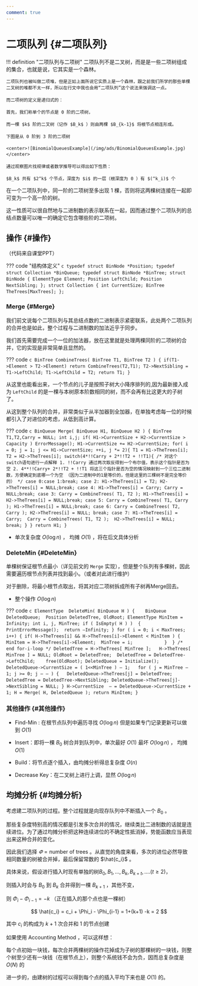 ```yaml
---
comment: true
---
```


# 二项队列 {#二项队列}

!!! definition "二项队列与二项树"
	二项队列不是二叉树，而是是一些二项树组成的集合，也就是说，它其实是一个森林。

	二项队列也被叫做二项堆，但是正如上面所说它实质上是一个森林，跟之前我们所学的那些单棵二叉树的堆都不太一样，所以在行文中我也会用“二项队列”这个说法来强调这一点。

	而二项树的定义是递归式的：

	首先，我们称单个的节点是 0 阶的二项树，

	而一棵 $k$ 阶的二叉树（记作 $B_k$ ）则由两棵 $B_{k-1}$ 将根节点相连形成。

	下图是从 0 阶到 3 阶的二项树

	<center>![BinomialQueuesExample](/img/ads/BinomialQueuesExample.jpg)</center>
	
	通过观察图片找规律或者数学推导可以得出如下性质：

    $B_k$ 共有 $2^k$ 个节点，深度为 $i$ 的一层（根深度为 0 ）有 $(^k_i)$ 个

在一个二项队列中，同一阶的二项树至多出现 1 棵，否则将这两棵树连接在一起即可变为一个高一阶的树。

这一性质可以很自然地与二进制数的表示联系在一起，因而通过整个二项队列的总结点数量可以唯一的确定它包含哪些阶的二项树。

## 操作 {#操作}

（代码来自课堂PPT）

??? code "结构体定义"
	```c
	typedef struct BinNode *Position;
	typedef struct Collection *BinQueue;
	typedef struct BinNode *BinTree;
	struct BinNode
	{
		ElementType Element;
		Position LeftChild;
		Position NextSibling;
	};
	struct Collection
	{
		int CurrentSize;
		BinTree TheTrees[MaxTrees];
	};
	```

### Merge {#Merge}

我们前文说每个二项队列与其总结点数的二进制表示紧密联系，此处两个二项队列的合并也是如此，整个过程与二进制数的加法近乎于同步。

我们首先需要完成一个一位的加法器，放在这里就是处理两棵同阶的二项树的合并，它的实现是非常简单且显然的。

??? code
	```c
	BinTree CombineTrees( BinTree T1, BinTree T2 )
	{
		if(T1->Element > T2->Element) return CombineTrees(T2,T1);
		T2->NextSibling = T1->LeftChild;
		T1->LeftChild = T2;
		return T1;
	}
	```

从这里也能看出来，一个节点的儿子是按照子树大小降序排列的,因为最新接入成为 `LeftChild` 的是一棵与本树原本阶数相同的树，而不会再有比这更大的子树了。

从这到整个队列的合并，非常类似于从半加器到全加器，在单独考虑每一位的时候都引入了对进位的考虑，从低到高计算。

??? code
	```c
	BinQueue Merge( BinQueue H1, BinQueue H2 )
	{
		BinTree T1,T2,Carry = NULL;
		int i,j;
		if( H1->CurrentSize + H2->CurrentSize > Capacity ) ErrorMessage();
		H1->CurrentSize += H2->CurrentSize;
		for( i = 0; j = 1; j <= H1->CurrentSize; ++i, j *= 2){
			T1 = H1->TheTrees[i];
			T2 = H2->TheTrees[i];
			switch(4*!!Carry + 2*!!T2 + !!T1){
				/*
				对这个switch语句进行一点解释
				1. !!Carry
					通过两次取反得到一个布尔值，表示这个指针是否为空
				2. 4**!!Carry+ 2*!!T2 + !!T1
					将这三个指针是否为空的情况映射到一个三位二进制数，方便确定到底哪一个为空
					（因为二进制中的1是等价的，但是这里的三棵树不是完全等价的）
				*/
				case 0:case 1:break;
				case 2: H1->TheTrees[i] = T2;
						H2->TheTrees[i] = NULL;break;
				case 4: H1->TheTrees[i] = Carry;
						Carry = NULL;break;
				case 3: Carry = CombineTrees( T1, T2 );
						H1->TheTrees[i] = H2->TheTrees[i] = NULL;break;
				case 5: Carry = CombineTrees( T1, Carry );
						H1->TheTrees[i] = NULL;break;
				case 6: Carry = CombineTrees( T2, Carry );
						H2->TheTrees[i] = NULL; break;
				case 7: H1->TheTrees[i] = Carry; 
						Carry = CombineTrees( T1, T2 ); 
						H2->TheTrees[i] = NULL; break;
			}
		}
		return H1;
	}
	```  

- 单次复杂度 $O(\log n)$ ， 均摊 $O(1)$ ，将在后文具体分析
### DeleteMin {#DeleteMin}
单棵树保证根节点最小（详见前文的 `Merge` 实现），但是整个队列有多棵树，因此需要遍历根节点列表并找到最小。（或者对此进行维护）

对于删除，将最小根节点取出，将其对应二项树拆成所有子树再Merge回去。

- 整个操作 $O(\log n)$

??? code
	```c
    ElementType  DeleteMin( BinQueue H )
	{	
		BinQueue DeletedQueue; 
		Position DeletedTree, OldRoot;
		ElementType MinItem = Infinity;
		int i, j, MinTree;
		if ( IsEmpty( H ) )  {  PrintErrorMessage();  return –Infinity; }
		for ( i = 0; i < MaxTrees; i++) {
	    	if( H->TheTrees[i] && H->TheTrees[i]->Element < MinItem ) { 
				MinItem = H->TheTrees[i]->Element;  MinTree = i;    		} 
		} /* end for-i-loop */
		DeletedTree = H->TheTrees[ MinTree ];  
		H->TheTrees[ MinTree ] = NULL;
		OldRoot = DeletedTree; 
		DeletedTree = DeletedTree->LeftChild;   
		free(OldRoot);
		DeletedQueue = Initialize();    
		DeletedQueue->CurrentSize = ( 1<<MinTree ) – 1;  
		for ( j = MinTree – 1; j >= 0; j – – ) {  
            DeletedQueue->TheTrees[j] = DeletedTree;
            DeletedTree = DeletedTree->NextSibling;
            DeletedQueue->TheTrees[j]->NextSibling = NULL;
		}
		H->CurrentSize  – = DeletedQueue->CurrentSize + 1;
		H = Merge( H, DeletedQueue );
		return MinItem;
	}
	```

### 其他操作 {#其他操作}

- Find-Min : 在根节点队列中遍历寻找 $O(\log{n})$ 但是如果专门记录更新可以做到 $O(1)$

- Insert：即将一棵 $B_0$ 树合并到队列中，单次最好 $O(1)$ 最坏 $O(\log n)$ ， 均摊 $O(1)$

- Build：将节点逐个插入，由均摊分析得总复杂度 $O(n)$

- Decrease Key：在二叉树上进行上调，显然 $O(\log n)$

## 均摊分析 {#均摊分析}

考虑建二项队列的过程。整个过程就是向现存队列中不断插入一个 $B_0$ 。

那些复杂度特别高的情况都是引发多次合并的情况，继续类比二进制数的话就是连续进位。为了通过均摊分析把这种连续进位的不确定性抵消掉，势能函数应当表现出来这种合并的变化。

因此我们选择 $\varPhi = \text{number of trees}$ 。从直觉的角度来看，多次的进位必然导致相同数量的树被合并掉，最后保留常数的 $\hat{c_i}$ 。

具体来说，假设进行插入时现有单独的树$B_0,B_1,...,B_k, B_{k+t},....(t\ge 2)$，

则插入时会与 $B_0$ 到 $B_k$ 合并得到一棵 $B_{k+1}$ ，其他不变，

则 $\Phi_i - \Phi_{i-1} = -k$ （正在插入的那个点也是一棵树）

$$
\hat{c_i} = c_i + \Phi_i - \Phi_{i-1} = 1+(k+1) -k = 2 
$$

其中 $c_i$ 的构成为 $k+1$ 次合并和 1 的节点创建

如果使用 Accounting Method ，可以这样想：

每个点初始一块钱，每次合并两棵树的操作花掉成为子树的那棵树的一块钱，则整个树至少还有一块钱（在根节点上），则整个系统钱不会为负，因而总复杂度是 $O(N)$ 的

进一步的，由建树的过程可以得到每个点的插入平均下来也是 $O(1)$ 的。